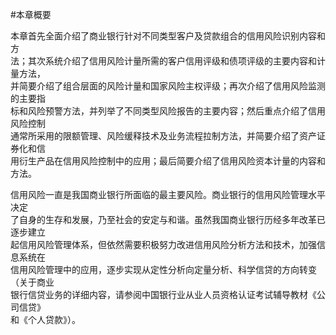 #本章概要
<p>本章首先全面介绍了商业银行针对不同类型客户及贷款组合的信用风险识别内容和方 <br />
      法；其次系统介绍了信用风险计量所需的客户信用评级和债项评级的主要内容和计量方法， <br />
      并简要介绍了组合层面的风险计量和国家风险主权评级；再次介绍了信用风险监测的主要指 <br />
      标和风险预警方法，并列举了不同类型风险报告的主要内容；然后重点介绍了信用风险控制 <br />
      通常所采用的限额管理、风险缓释技术及业务流程拉制方法，并简要介绍了资产证券化和信 <br />
    用衍生产品在信用风险控制中的应用；最后简要介绍了信用风险资本计量的内容和方法。 </p>
    <p> 信用风险一直是我国商业银行所面临的最主要风险。商业银行的信用风险管理水平决定 <br />
      了自身的生存和发展，乃至社会的安定与和谐。虽然我国商业银行历经多年改革已逐步建立 <br />
      起信用风险管理体系，但依然需要积极努力改进信用风险分析方法和技术，加强信息系统在 <br />
      信用风险管理中的应用，逐步实现从定性分析向定量分析、科学信贷的方向转变（关于商业 <br />
      银行信贷业务的详细内容，请参阅中国银行业从业人员资格认证考试辅导教材《公司信贷》 <br />
      和《个人贷款》）。 <br />
    </p>